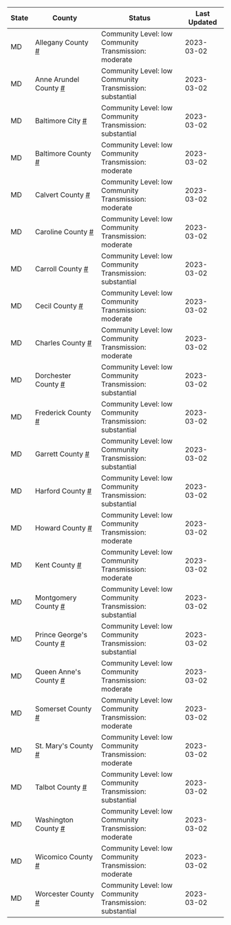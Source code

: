 State | County | Status | Last Updated
--- | --- | --- | --- 
MD | Allegany County <a href="#allegany_county">#</a> | <a name="allegany_county"></a>Community Level: low<br/>Community Transmission: moderate | 2023-03-02
MD | Anne Arundel County <a href="#anne_arundel_county">#</a> | <a name="anne_arundel_county"></a>Community Level: low<br/>Community Transmission: substantial | 2023-03-02
MD | Baltimore City <a href="#baltimore_city">#</a> | <a name="baltimore_city"></a>Community Level: low<br/>Community Transmission: substantial | 2023-03-02
MD | Baltimore County <a href="#baltimore_county">#</a> | <a name="baltimore_county"></a>Community Level: low<br/>Community Transmission: moderate | 2023-03-02
MD | Calvert County <a href="#calvert_county">#</a> | <a name="calvert_county"></a>Community Level: low<br/>Community Transmission: moderate | 2023-03-02
MD | Caroline County <a href="#caroline_county">#</a> | <a name="caroline_county"></a>Community Level: low<br/>Community Transmission: moderate | 2023-03-02
MD | Carroll County <a href="#carroll_county">#</a> | <a name="carroll_county"></a>Community Level: low<br/>Community Transmission: substantial | 2023-03-02
MD | Cecil County <a href="#cecil_county">#</a> | <a name="cecil_county"></a>Community Level: low<br/>Community Transmission: moderate | 2023-03-02
MD | Charles County <a href="#charles_county">#</a> | <a name="charles_county"></a>Community Level: low<br/>Community Transmission: moderate | 2023-03-02
MD | Dorchester County <a href="#dorchester_county">#</a> | <a name="dorchester_county"></a>Community Level: low<br/>Community Transmission: substantial | 2023-03-02
MD | Frederick County <a href="#frederick_county">#</a> | <a name="frederick_county"></a>Community Level: low<br/>Community Transmission: substantial | 2023-03-02
MD | Garrett County <a href="#garrett_county">#</a> | <a name="garrett_county"></a>Community Level: low<br/>Community Transmission: substantial | 2023-03-02
MD | Harford County <a href="#harford_county">#</a> | <a name="harford_county"></a>Community Level: low<br/>Community Transmission: substantial | 2023-03-02
MD | Howard County <a href="#howard_county">#</a> | <a name="howard_county"></a>Community Level: low<br/>Community Transmission: moderate | 2023-03-02
MD | Kent County <a href="#kent_county">#</a> | <a name="kent_county"></a>Community Level: low<br/>Community Transmission: moderate | 2023-03-02
MD | Montgomery County <a href="#montgomery_county">#</a> | <a name="montgomery_county"></a>Community Level: low<br/>Community Transmission: substantial | 2023-03-02
MD | Prince George's County <a href="#prince_george's_county">#</a> | <a name="prince_george's_county"></a>Community Level: low<br/>Community Transmission: substantial | 2023-03-02
MD | Queen Anne's County <a href="#queen_anne's_county">#</a> | <a name="queen_anne's_county"></a>Community Level: low<br/>Community Transmission: moderate | 2023-03-02
MD | Somerset County <a href="#somerset_county">#</a> | <a name="somerset_county"></a>Community Level: low<br/>Community Transmission: moderate | 2023-03-02
MD | St. Mary's County <a href="#st._mary's_county">#</a> | <a name="st._mary's_county"></a>Community Level: low<br/>Community Transmission: moderate | 2023-03-02
MD | Talbot County <a href="#talbot_county">#</a> | <a name="talbot_county"></a>Community Level: low<br/>Community Transmission: substantial | 2023-03-02
MD | Washington County <a href="#washington_county">#</a> | <a name="washington_county"></a>Community Level: low<br/>Community Transmission: moderate | 2023-03-02
MD | Wicomico County <a href="#wicomico_county">#</a> | <a name="wicomico_county"></a>Community Level: low<br/>Community Transmission: moderate | 2023-03-02
MD | Worcester County <a href="#worcester_county">#</a> | <a name="worcester_county"></a>Community Level: low<br/>Community Transmission: substantial | 2023-03-02
